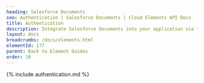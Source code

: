 ```yaml
---
heading: Salesforce Documents
seo: Authentication | Salesforce Documents | Cloud Elements API Docs
title: Authentication
description: Integrate Salesforce Documents into your application via the Cloud Elements APIs.
layout: docs
breadcrumbs: /docs/elements.html
elementId: 177
parent: Back to Element Guides
order: 10
---
```


{% include authentication.md %}

